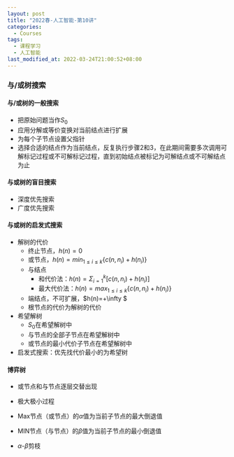 ```yaml
---
layout: post
title: "2022春-人工智能-第10讲"
categories: 
  - Courses
tags:
  - 课程学习
  - 人工智能
last_modified_at: 2022-03-24T21:00:52+08:00
---
```


### 与/或树搜索

#### 与/或树的一般搜索

- 把原始问题当作$S_0$
- 应用分解或等价变换对当前结点进行扩展
- 为每个子节点设置父指针
- 选择合适的结点作为当前结点，反复执行步骤2和3，在此期间需要多次调用可解标记过程或不可解标记过程，直到初始结点被标记为可解结点或不可解结点为止

#### 与或树的盲目搜索

- 深度优先搜索
- 广度优先搜索

#### 与或树的启发式搜索

- 解树的代价
  - 终止节点，$h(n)=0$
  - 或节点，$h(n)=min_{1\le i \le k}\{c(n,n_i)+h(n_i)\}$
  - 与结点
    - 和代价法：$h(n)=\Sigma^k_{i=1}[c(n,n_i)+h(n_i)]$
    - 最大代价法：$h(n)=max_{1\le i \le k}\{c(n,n_i)+h(n_i)\}$
  - 端结点，不可扩展，$h(n)=+\infty $
  - 根节点的代价为解树的代价
- 希望解树
  - $S_0$在希望解树中
  - 与节点的全部子节点在希望解树中
  - 或节点的最小代价子节点在希望解树中
- 启发式搜索：优先找代价最小的为希望树

#### 博弈树

- 或节点和与节点逐层交替出现

- 极大极小过程
- Max节点（或节点）的$\alpha$值为当前子节点的最大倒退值
- MIN节点（与节点）的$\beta$值为当前子节点的最小倒退值
- $\alpha \mbox{-} \beta$剪枝
